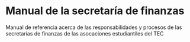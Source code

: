 # Manual de la secretaría de finanzas
Manual de referencia acerca de las responsabilidades y procesos de las secretarías de finanzas de las asocaciones estudiantiles del TEC
